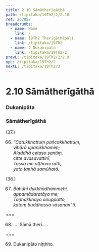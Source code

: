 ```yaml
---
title: 2.10 Sāmātherīgāthā
path: /tipitaka/19Th2/2/2.10
ref: 267087
breadcrumbs:
  - name: Home
    link: /
  - name: 19Th2 Therīgāthāpāḷi
    link: /tipitaka/19Th2
  - name: 2 Dukanipāta
    link: /tipitaka/19Th2/2
prevL: /tipitaka/19Th2/2/2.9
upL: /tipitaka/19Th2/2
nextL: /tipitaka/19Th2/3
---
```


# 2.10 Sāmātherīgāthā

### Dukanipāta

### Sāmātherīgāthā

(37.)

66. _“Catukkhattuṃ pañcakkhattuṃ,_  
_vihārā upanikkhamiṃ;_  
_Aladdhā cetaso santiṃ,_  
_citte avasavattinī;_  
_Tassā me aṭṭhamī ratti,_  
_yato taṇhā samūhatā._  


(38.)

67. _Bahūhi dukkhadhammehi,_  
_appamādaratāya me;_  
_Taṇhakkhayo anuppatto,_  
_kataṃ buddhassa sāsanan”ti._  


===

68. …  Sāmā therī… .



===

69. Dukanipāto niṭṭhito.




